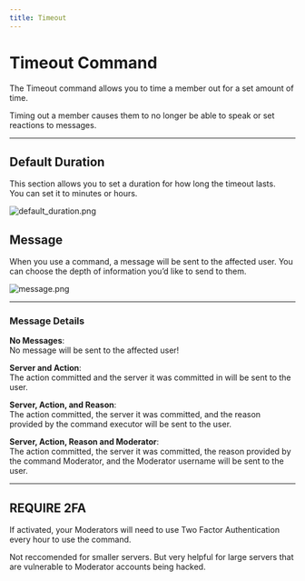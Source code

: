 ```yaml
---
title: Timeout
---
```

# Timeout Command

The Timeout command allows you to time a member out for a set amount of time.

Timing out a member causes them to no longer be able to speak or set reactions to messages.

---

## Default Duration

This section allows you to set a duration for how long the timeout lasts.  
You can set it to minutes or hours.

![default_duration.png](https://docs.monni.fyi/default_duration.png)

## Message

When you use a command, a message will be sent to the affected user. You can choose the depth of information you’d like to send to them.

![message.png](https://docs.monni.fyi/message.png)

---

### Message Details

**No Messages**:  
No message will be sent to the affected user!

**Server and Action**:  
The action committed and the server it was committed in will be sent to the user.

**Server, Action, and Reason**:  
The action committed, the server it was committed, and the reason provided by the command executor will be sent to the user.

**Server, Action, Reason and Moderator**:  
The action committed, the server it was committed, the reason provided by the command Moderator, and the Moderator username will be sent to the user.

---

## REQUIRE 2FA

If activated, your Moderators will need to use Two Factor Authentication every hour to use the command.

Not reccomended for smaller servers. But very helpful for large servers that are vulnerable to Moderator accounts being hacked.